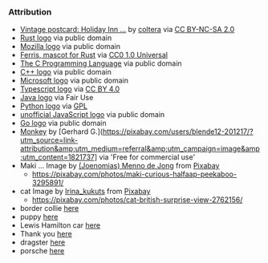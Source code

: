 ### Attribution

* [Vintage postcard: Holiday Inn ...](https://www.flickr.com/photos/christianspenceranderson/23252779882) by [coltera](https://www.flickr.com/photos/christianspenceranderson/) via [CC BY-NC-SA 2.0](https://creativecommons.org/licenses/by-nc-sa/2.0/)
* [Rust logo](https://en.wikipedia.org/wiki/Rust_(programming_language)#/media/File:Rust_programming_language_black_logo.svg) via public domain
* [Mozilla logo](https://en.wikipedia.org/wiki/Mozilla#/media/File:Mozilla_logo.svg) via public domain
* [Ferris, mascot for Rust](https://en.wikipedia.org/wiki/Rust_(programming_language)#/media/File:Rustacean-orig-noshadow.svg) via [CC0 1.0 Universal](https://creativecommons.org/publicdomain/zero/1.0/deed.en)
* [The C Programming Language](https://en.wikipedia.org/wiki/C_(programming_language)#/media/File:The_C_Programming_Language_logo.svg) via public domain
* [C++ logo](https://en.wikipedia.org/wiki/C%2B%2B#/media/File:ISO_C++_Logo.svg) via public domain
* [Microsoft logo](https://en.wikipedia.org/wiki/Microsoft#/media/File:Microsoft_logo_(2012).svg) via public domain
* [Typescript logo](https://en.wikipedia.org/wiki/TypeScript#/media/File:Typescript_logo_2020.svg) via [CC BY 4.0](https://creativecommons.org/licenses/by/4.0/deed.en)
* [Java logo](https://en.wikipedia.org/wiki/Java_(programming_language)#/media/File:Java_programming_language_logo.svg) via Fair Use
* [Python logo](https://en.wikipedia.org/wiki/Python_(programming_language)#/media/File:Python_logo_and_wordmark.svg) via [GPL](https://en.wikipedia.org/wiki/GNU_General_Public_License)
* [unofficial JavaScript logo](https://commons.wikimedia.org/wiki/File:Unofficial_JavaScript_logo_2.svg) via public domain
* [Go logo](https://en.wikipedia.org/wiki/Go_(programming_language)#/media/File:Go_Logo_Blue.svg) via public domain
* [Monkey](https://pixabay.com/photos/animal-monkey-gibbon-mammal-1821737/) by [Gerhard G.](https://pixabay.com/users/blende12-201217/?utm_source=link-attribution&amp;utm_medium=referral&amp;utm_campaign=image&amp;utm_content=1821737] via 'Free for commercial use'
* Maki ... Image by <a href="https://pixabay.com/users/joenomias-2512814/?utm_source=link-attribution&amp;utm_medium=referral&amp;utm_campaign=image&amp;utm_content=3295891">(Joenomias) Menno de Jong</a> from <a href="https://pixabay.com/?utm_source=link-attribution&amp;utm_medium=referral&amp;utm_campaign=image&amp;utm_content=3295891">Pixabay</a>
    - https://pixabay.com/photos/maki-curious-halfaap-peekaboo-3295891/
* cat Image by <a href="https://pixabay.com/users/irina_kukuts-1213707/?utm_source=link-attribution&amp;utm_medium=referral&amp;utm_campaign=image&amp;utm_content=2762156">Irina_kukuts</a> from <a href="https://pixabay.com/?utm_source=link-attribution&amp;utm_medium=referral&amp;utm_campaign=image&amp;utm_content=2762156">Pixabay</a>
    - https://pixabay.com/photos/cat-british-surprise-view-2762156/
* border collie [here](https://en.wikipedia.org/wiki/Border_Collie#/media/File:Border_collie_different_eyes_dog.jpg)
* puppy [here](https://en.wikipedia.org/wiki/Border_Collie#/media/File:Male_Border_Collie_Puppy_On_First_Walk.jpg)
* Lewis Hamilton car [here](https://commons.wikimedia.org/wiki/File:Lewis_Hamilton_2016_Malaysia_FP2_1.jpg)
* Thank you [here](https://commons.wikimedia.org/wiki/File:Lewis_Hamilton_2016_Malaysia_FP2_1.jpg)
* dragster [here](https://commons.wikimedia.org/wiki/File:Top_Dragster.JPG)
* porsche [here](https://en.wikipedia.org/wiki/Porsche_911_GT3#/media/File:Porsche_911_GT3_RS_Monaco_IMG_1174.jpg)
